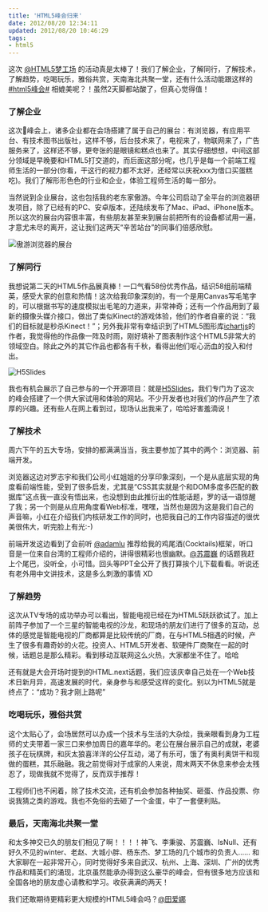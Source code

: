 ```yaml
---
title: 'HTML5峰会归来'
date: 2012/08/20 12:34:11
updated: 2012/08/20 10:46:29
tags:
- html5
---
```


这次 [@HTML5梦工场](http://weibo.com/html5dw) 的活动真是太棒了！我们了解企业，了解同行，了解技术，了解趋势，吃喝玩乐，雅俗共赏，天南海北共聚一堂，还有什么活动能跟这样的 [#html5峰会#](http://2012.html5dw.com/) 相媲美呢？！虽然2天脚都站酸了，但真心觉得值！

### 了解企业

这次峰会上，诸多企业都在会场搭建了属于自己的展台：有浏览器，有应用平台、有技术图书出版社，这样不够，后台技术来了，电视来了，物联网来了，广告服务来了，这样还不够，更夸张的是眼镜和糕点也来了。其实仔细想想，中间这部分领域是早晚要和HTML5打交道的，而后面这部分呢，也几乎是每一个前端工程师生活的一部分(你看，干这行的视力都不太好，还经常以庆祝xxx为借口买蛋糕吃)。我们了解形形色色的行业和企业，体验工程师生活的每一部分。

当然说到企业展台，这也包括我的老东家傲游。今年公司启动了全平台的浏览器研发项目，除了已经有的PC、安卓版本，还陆续发布了Mac、iPad、iPhone版本。所以这次的展台内容很丰富，有些朋友甚至来到展台前把所有的设备都试用一遍，才意尤未尽的离开，这让我们这两天“辛苦站台”的同事们倍感欣慰。

![傲游浏览器的展台](http://jiongks-typecho.stor.sinaapp.com/usr/uploads/2012/08/1544819964.jpg)

### 了解同行

我想说第二天的HTML5作品展真棒！一口气看58份优秀作品，结识58组前端精英，感受大家的创意和热情！这次给我印象深刻的，有一个是用Canvas写毛笔字的，可以根据书写的速度模拟出毛笔的力道来，非常神奇；还有一个作品用到了最新的摄像头媒介接口，做出了类似Kinect的游戏体验，他们的作者自豪的说：“我们的目标就是秒杀Kinect！”；另外我非常有幸结识到了HTML5图形库[ichartjs](http://www.ichartjs.cn)的作者，我觉得他的作品像一阵及时雨，刚好填补了图表制作这个HTML5非常大的领域空白。除此之外的其它作品也都各有千秋，看得出他们呕心沥血的投入和付出。

![H5Slides](http://jiongks-typecho.stor.sinaapp.com/usr/uploads/2012/08/186888587.png)

我也有机会展示了自己参与的一个开源项目：就是[H5Slides](http://h5Slides.com)，我们专门为了这次的峰会搭建了一个供大家试用和体验的网站。不少开发者也对我们的作品产生了浓厚的兴趣。还有些人在网上看到过，现场认出我来了，哈哈好害羞滴说！

<!--more-->

### 了解技术

周六下午的五大专场，安排的都满满当当，我主要参加了其中的两个：浏览器、前端开发。

浏览器这边对罗志宇和我们公司小红姐姐的分享印象深刻，一个是从底层实现的角度看前端性能，受到了很多启发，尤其是“CSS其实就是个和DOM多度多匹配的数据库”这点我一直没有悟出来，也没想到由此推衍出的性能话题，罗的话一语惊醒了我；另一个则是从应用角度看Web标准，嘿嘿，当然也是因为这是我们自己的声音嘛，小红在介绍我们内核研发工作的同时，也把我自己的工作内容描述的很优美很伟大，听完脸上有光:-)

前端开发这边看到了会前听 [@adamlu](http://adamlu.com) 推荐给我的鸡尾酒(Cocktails)框架，听口音是一位来自台湾的工程师介绍的，讲得很精彩也很幽默。[@苏震巍](http://weibo.com/jeffreysu1984) 的话题我赶上个尾巴，没听全，小可惜。回头等PPT全公开了我打算挨个儿下载看看。听说还有老外用中文讲技术，这是多么刺激的事情 XD

### 了解趋势

这次从TV专场的成功举办可以看出，智能电视已经在为HTML5跃跃欲试了。加上前阵子参加了一个三星的智能电视的沙龙，和现场的朋友们进行了很多的互动，总体的感觉是智能电视的厂商都算是比较传统的厂商，在与HTML5相遇的时候，产生了很多有趣奇妙的火花。投资人、HTML5开发者、软硬件厂商聚在一起的时候，话题总是那么精彩。看到移动互联网这么火热，大家都坐不住了。哈哈

还有就是大会开场时提到的HTML.next话题，我们应该庆幸自己处在一个Web技术日新月异，高速发展的时代，亲身参与和感受这样的变化。别以为HTML5就是终点了：“成功？我才刚上路呢”

### 吃喝玩乐，雅俗共赏

这个太贴心了，会场居然可以办成一个技术与生活的大杂烩，我亲眼看到身为工程师的丈夫带着一家三口来参加周日的嘉年华的。老公在展台展示自己的成就，老婆孩子在玩棋牌，和灰太狼喜洋洋的公仔互动，渴了有乐可，饿了有奥利奥饼干和现做的蛋糕，其乐融融。我之前觉得对于成家的人来说，周末两天不休息来参会太残忍了，现做我就不觉得了，反而双手推荐！

工程师们也不闲着，除了技术交流，还有机会参加各种抽奖、砸蛋、作品投票、你说我猜之类的游戏。我也不免俗的去砸了一个金蛋，中了一套便利贴。

### 最后，天南海北共聚一堂

和太多神交已久的朋友们相见了啊！！！！神飞、李秉骏、苏震巍、IsNull、还有好久不见的winter、老赵、大城小胖、杨东杰、梦工场的几个城市的负责人…… 和大家聊在一起非常开心，同时觉得好多来自武汉、杭州、上海、深圳、广州的优秀作品和精英们的涌现，北京虽然能承办得到这么豪华的峰会，但有很多地方应该和全国各地的朋友虚心请教和学习。收获满满的两天！

我们还敢期待更精彩更大规模的HTML5峰会吗？[@田爱娜](http://weibo.com/mengyang0398)